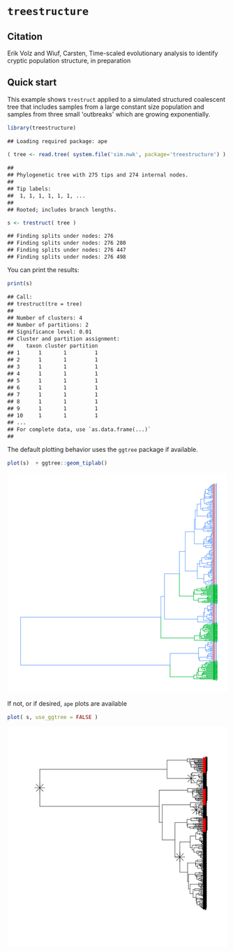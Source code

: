 # `treestructure`

## Citation

Erik Volz and Wiuf, Carsten, Time-scaled evolutionary analysis to identify cryptic population structure, in preparation


## Quick start 

This example shows `trestruct` applied to a simulated structured coalescent tree that includes samples from a large constant size population and samples from three small 'outbreaks' which are growing exponentially. 

```r
library(treestructure)
```

```
## Loading required package: ape
```

```r
( tree <- read.tree( system.file('sim.nwk', package='treestructure') ) ) 
```

```
## 
## Phylogenetic tree with 275 tips and 274 internal nodes.
## 
## Tip labels:
## 	1, 1, 1, 1, 1, 1, ...
## 
## Rooted; includes branch lengths.
```

```r
s <- trestruct( tree ) 
```

```
## Finding splits under nodes: 276 
## Finding splits under nodes: 276 280 
## Finding splits under nodes: 276 447 
## Finding splits under nodes: 276 498
```

You can print the results: 

```r
print(s) 
```

```
## Call: 
## trestruct(tre = tree)
## 
## Number of clusters: 4 
## Number of partitions: 2 
## Significance level: 0.01 
## Cluster and partition assignment: 
##    taxon cluster partition
## 1      1       1         1
## 2      1       1         1
## 3      1       1         1
## 4      1       1         1
## 5      1       1         1
## 6      1       1         1
## 7      1       1         1
## 8      1       1         1
## 9      1       1         1
## 10     1       1         1
## ...
## For complete data, use `as.data.frame(...)` 
## 
```

The default plotting behavior uses the `ggtree` package if available. 

```r
plot(s)  + ggtree::geom_tiplab() 
```


![plot of chunk unnamed-chunk-3](figure/unnamed-chunk-3-1.png)

If not, or if desired, `ape` plots are available

```r
plot( s, use_ggtree = FALSE )
```

![plot of chunk unnamed-chunk-4](figure/unnamed-chunk-4-1.png)
